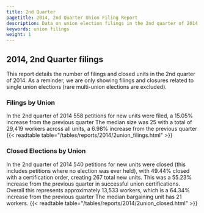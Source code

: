 ```yaml
---
title: 2nd Quarter
pagetitle: 2014, 2nd Quarter Union Filing Report
description: Data on union election filings in the 2nd quarter of 2014
keywords: union filings
weight: 1
---
```


## 2014, 2nd Quarter filings

This report details the number of filings and closed units in the 2nd quarter of 2014. As a reminder, we are only showing filings and closures related to single union elections (rare multi-union elections are excluded).

### Filings by Union
In the 2nd quarter of 2014 558 petitions for new units were filed, a 15.05% increase from the previous quarter The median size was 25 with a total of 29,419 workers across all units, a 6.98% increase from the previous quarter
{{< readtable table="/tables/reports/2014/2union_filings.html" >}}

### Closed Elections by Union
In the 2nd quarter of 2014 540 petitions for new units were closed (this includes petitions where no election was ever held), with 49.44% closed with a certification order, creating 267 total new units. This was a 55.23% increase from the previous quarter in successful union certifications. Overall this represents approximately 13,533 workers, which is a 64.34% increase from the previous quarter The median bargaining unit has 21 workers.
{{< readtable table="/tables/reports/2014/2union_closed.html" >}}
